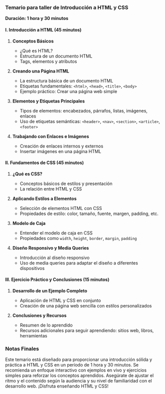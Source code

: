 ### Temario para taller de Introducción a HTML y CSS

**Duración: 1 hora y 30 minutos**

#### I. Introducción a HTML (45 minutos)
   1. **Conceptos Básicos**
      - ¿Qué es HTML?
      - Estructura de un documento HTML
      - Tags, elementos y atributos

   2. **Creando una Página HTML**
      - La estructura básica de un documento HTML
      - Etiquetas fundamentales: `<html>`, `<head>`, `<title>`, `<body>`
      - Ejemplo práctico: Crear una página web simple

   3. **Elementos y Etiquetas Principales**
      - Tipos de elementos: encabezados, párrafos, listas, imágenes, enlaces
      - Uso de etiquetas semánticas: `<header>`, `<nav>`, `<section>`, `<article>`, `<footer>`

   4. **Trabajando con Enlaces e Imágenes**
      - Creación de enlaces internos y externos
      - Insertar imágenes en una página HTML

#### II. Fundamentos de CSS (45 minutos)
   1. **¿Qué es CSS?**
      - Conceptos básicos de estilos y presentación
      - La relación entre HTML y CSS

   2. **Aplicando Estilos a Elementos**
      - Selección de elementos HTML con CSS
      - Propiedades de estilo: color, tamaño, fuente, margen, padding, etc.

   3. **Modelo de Caja**
      - Entender el modelo de caja en CSS
      - Propiedades como `width`, `height`, `border`, `margin`, `padding`

   4. **Diseño Responsivo y Media Queries**
      - Introducción al diseño responsivo
      - Uso de media queries para adaptar el diseño a diferentes dispositivos

#### III. Ejercicio Práctico y Conclusiones (15 minutos)
   1. **Desarrollo de un Ejemplo Completo**
      - Aplicación de HTML y CSS en conjunto
      - Creación de una página web sencilla con estilos personalizados

   2. **Conclusiones y Recursos**
      - Resumen de lo aprendido
      - Recursos adicionales para seguir aprendiendo: sitios web, libros, herramientas

### Notas Finales
Este temario está diseñado para proporcionar una introducción sólida y práctica a HTML y CSS en un período de 1 hora y 30 minutos. Se recomienda un enfoque interactivo con ejemplos en vivo y ejercicios simples para reforzar los conceptos aprendidos. Asegúrate de ajustar el ritmo y el contenido según la audiencia y su nivel de familiaridad con el desarrollo web. ¡Disfruta enseñando HTML y CSS!
